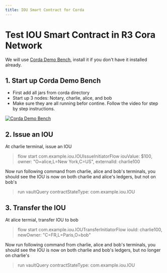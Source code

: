 ```yaml
---
title: IOU Smart Contract for Corda
---
```


# Test IOU Smart Contract in R3 Cora Network

We will use [Corda Demo Bench](https://docs.corda.net/demobench.html), install it if you don't have it installed already.

## 1. Start up Corda Demo Bench
   * First add all jars from corda directory
   * Start up 3 nodes: Notary, charlie, alice, and bob
   * Make sure they are all running befor contine. Follow the video for step by step instructions.

<p><a target="_blank" rel="noopener noreferrer" href="../../../recordings/corddemo.gif"><img src="../../../recordings/corddemo.gif" alt="Corda Demo Bench" style="max-width:75%;"></a></p>

## 2. Issue an IOU

At charlie terminal, issue an IOU

> flow start com.example.iou.IOUIssueInitiatorFlow iouValue: $100, owner: "O=alice,L=New York,C=US", externalId: charlie100

Now run following command from charlie, alice and bob's terminals, you should see the IOU is now on both charlie and alice's ledgers, but not on bob's

> run vaultQuery contractStateType: com.example.iou.IOU

## 3. Transfer the IOU

At alice termial, transfer IOU to bob

> flow start com.example.iou.IOUTransferInitiatorFlow iouId: charlie100, newOwner: "C=FR,L=Paris,O=bob"

Now run following command from charlie, alice and bob's terminals, you should see the IOU is now on both charlie and bob's ledgers, but no longer on charlie's

> run vaultQuery contractStateType: com.example.iou.IOU
